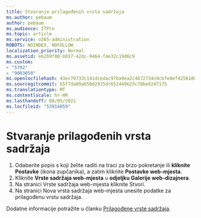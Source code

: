 ```yaml
---
title: Stvaranje prilagođenih vrsta sadržaja
ms.author: pebaum
author: pebaum
ms.audience: ITPro
ms.topic: article
ms.service: o365-administration
ROBOTS: NOINDEX, NOFOLLOW
localization_priority: Normal
ms.assetid: e62b9f80-b017-42dc-9464-f4e32c19d6c9
ms.custom:
- "5792"
- "9003050"
ms.openlocfilehash: 43ec70733c141dcedac97ba9ea2c4672734c0cbfe0ef425b180bd5cd5fa1fd5f
ms.sourcegitcommit: b5f7da89a650d2915dc652449623c78be6247175
ms.translationtype: MT
ms.contentlocale: hr-HR
ms.lasthandoff: 08/05/2021
ms.locfileid: "53914859"
---
```

# <a name="create-custom-content-types"></a>Stvaranje prilagođenih vrsta sadržaja

1. Odaberite popis s koji želite raditi na traci za brzo pokretanje ili **kliknite Postavke** (ikona zupčanika), a zatim kliknite **Postavke web-mjesta**.
2. Kliknite **Vrste sadržaja web-mjesta**  u  **odjeljku Galerije web-dizajnera**.
3. Na stranici Vrste sadržaja web-mjesta kliknite Stvori.
4. Na stranici Nova vrsta sadržaja web-mjesta unesite podatke za prilagođenu vrstu sadržaja.

Dodatne informacije potražite u članku  [Prilagođene vrste sadržaja](https://support.microsoft.com/office/e1277a2e-a1e8-4473-9126-91a0647766e5#__toc323548991).